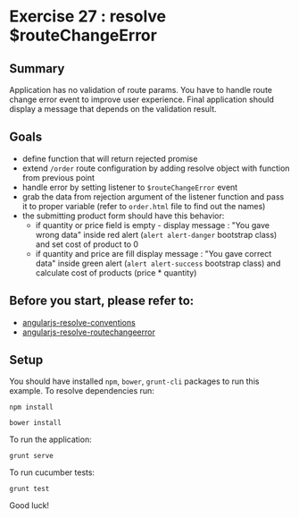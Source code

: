 # Exercise 27 : resolve $routeChangeError

## Summary
Application has no validation of route params. You have to handle route change error event to improve user experience. Final application should display a message that depends on the validation result.

## Goals
* define function that will return rejected promise
* extend `/order` route configuration by adding resolve object with function from previous point
* handle error by setting listener to `$routeChangeError` event
* grab the data from rejection argument of the listener function and pass it to proper variable (refer to `order.html` file to find out the names) 
* the submitting product form should have this behavior: 
	* if quantity or price field is empty - display message : "You gave wrong data" inside red alert (`alert alert-danger` bootstrap class) and set cost of product to 0
	* if quantity and price are fill display message : "You gave correct data" inside green alert (`alert alert-success` bootstrap class) and calculate cost of products (price * quantity)                     
 
## Before you start, please refer to:
* [angularjs-resolve-conventions](https://egghead.io/lessons/angularjs-resolve-conventions)
* [angularjs-resolve-routechangeerror](https://egghead.io/lessons/angularjs-resolve-routechangeerror)

## Setup
 You should have installed `npm`, `bower`, `grunt-cli`  packages to run this example. To resolve dependencies run:

```
npm install
```

```
bower install
```

To run the application:

```
grunt serve
```

To run cucumber tests:

```
grunt test
```

Good luck!
